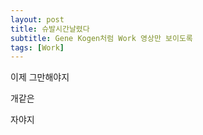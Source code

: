 ```yaml
---
layout: post
title: 슈발시간날렸다
subtitle: Gene Kogen처럼 Work 영상만 보이도록
tags: [Work]
---
```


이제 그만해야지

개같은

자야지
